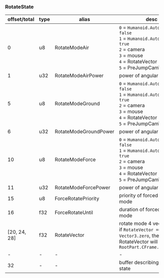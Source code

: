 ### RotateState

|offset/total|type|alias|desc|
|-|-|-|-|
|0|u8|RotateModeAir|`0` = `Humanoid.AutoRotate = false`<br>`1` = `Humanoid.AutoRotate = true`<br>`2` = camera<br>`3` = mouse<br>`4` = RotateVector<br>`5` = PreJumpCamVector|
|1|u32|RotateModeAirPower|power of angular rotation|
|5|u8|RotateModeGround|`0` = `Humanoid.AutoRotate = false`<br>`1` = `Humanoid.AutoRotate = true`<br>`2` = camera<br>`3` = mouse<br>`4` = RotateVector<br>`5` = PreJumpCamVector|
|6|u32|RotateModeGroundPower|power of angular rotation|
|10|u8|RotateModeForce|`0` = `Humanoid.AutoRotate = false`<br>`1` = `Humanoid.AutoRotate = true`<br>`2` = camera<br>`3` = mouse<br>`4` = RotateVector<br>`5` = PreJumpCamVector|
|11|u32|RotateModeForcePower|power of angular rotation|
|15|u8|ForceRotatePriority|priority of forced rotate mode|
|16|f32|ForceRotateUntil|duration of forced rotate mode|
|[20, 24, 28]|f32|RotateVector|rotate mode 4 vector<br>if `RotateVector == Vector3.zero`, then RotateVector will fallback to `RootPart.CFrame.LookVector`|
|-|-|-|-|
|32|-|-|buffer describing rotate state|